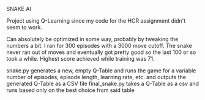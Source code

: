 SNAKE AI

Project using Q-Learning since my code for the HCR assignment didn't seem to work. 

Can absolutely be optimized in some way, probably by tweaking the numbers a bit. I ran for 300 episodes with a 3000 move cutoff. The snake never ran out of moves and
eventually got pretty good so the last 100 or so took a while. Highest score achieved while training was 71.

snake.py generates a new, empty Q-Table and runs the game for a variable number of episodes, episode length, learning rate, etc. and outputs the generated Q-Table as a CSV file
final_snake.py takes a Q-Table as a csv and runs based only on the best choice from said table
